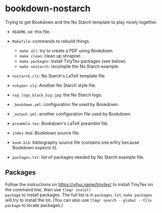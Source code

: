 # bookdown-nostarch

Trying to get Bookdown and the No Starch template to play nicely together.

-   `README.md`: this file.
-   `Makefile`: commands to rebuild things.
    -   `make all`: try to create a PDF using Bookdown.
    -   `make clean`: clean up shrapnel.
    -   `make packages`: install TinyTex packages (see below).
    -   `make nostarch`: recompile the No Starch example.

-   `nostarch.cls`: No Starch's LaTeX template file.
-   `nshyper.sty`: Another No Starch style file.
-   `nsp_logo_black_big.jpg`: the No Starch logo.

-   `_bookdown.yml`: configuration file used by Bookdown.
-   `_output.yml`: another configuration file used by Bookdown.
-   `preamble.tex`: Bookdown's LaTeX preamble file.
-   `index.Rmd`: Bookdown source file.
-   `book.bib`: bibliography source file (contains one entry because Bookdown expects it).

-   `packages.txt`: list of packages needed by No Starch example file.

## Packages

Follow the instructions on <https://yihui.name/tinytex/> to install TinyTex on the command line,
then use <code>tlmgr install <em>package</em></code> to install packages.
The full list is in `packages.txt`; `make packages` will try to install the lot.
(You can also use <code>tlmgr search --global --file <em>package</em></code> to locate packages.)
